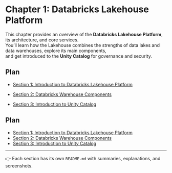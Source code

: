 # Chapter 1: Databricks Lakehouse Platform


This chapter provides an overview of the **Databricks Lakehouse Platform**, its architecture, and core services.  
You’ll learn how the Lakehouse combines the strengths of data lakes and data warehouses, explore its main components,  
and get introduced to the **Unity Catalog** for governance and security.

## Plan 

- [Section 1: Introduction to Databricks Lakehouse Platform](https://github.com/SalmaBoukhris/Databricks-Certified-Data-Engineer-Associate---Preparation/tree/main/1-%20Databricks%20Lakehouse%20Platform/Section%201%20%3A%20Introduction%20to%20databricks%20Lakehouse%20Platform)  

- [Section 2: Databricks Warehouse Components](https://github.com/SalmaBoukhris/Databricks-Certified-Data-Engineer-Associate---Preparation/tree/main/1-%20Databricks%20Lakehouse%20Platform/Section%202%20%3A%20Introduction%20to%20Databricks%20Lakehouse%20Platform)  

- [Section 3: Introduction to Unity Catalog](https://github.com/SalmaBoukhris/Databricks-Certified-Data-Engineer-Associate---Preparation/tree/main/1-%20Databricks%20Lakehouse%20Platform/Section%203%20%3A%20Introduction%20to%20unity%20Catalog)


## Plan

- [Section 1: Introduction to Databricks Lakehouse Platform](./section-01-introduction/)
- [Section 2: Databricks Warehouse Components](./section-02-warehouse-components/)
- [Section 3: Introduction to Unity Catalog](./section-03-unity-catalog/)


-----

👉 Each section has its own `README.md` with summaries, explanations, and screenshots.  
